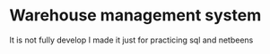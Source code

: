 # Warehouse management system
It is not fully develop I made it just for practicing sql and netbeens

